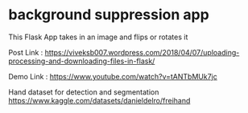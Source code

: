 # background suppression app
This Flask App takes in an image and flips or rotates it

Post Link : https://viveksb007.wordpress.com/2018/04/07/uploading-processing-and-downloading-files-in-flask/

Demo Link : https://www.youtube.com/watch?v=tANTbMUk7jc

Hand dataset for detection and segmentation
https://www.kaggle.com/datasets/danieldelro/freihand